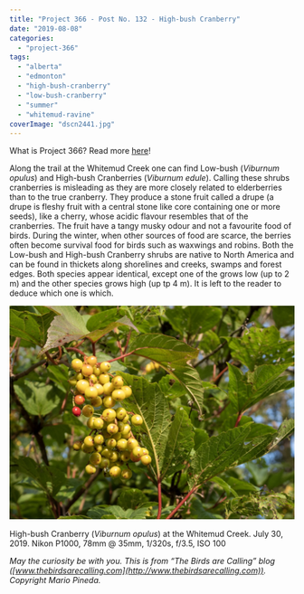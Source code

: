 ```yaml
---
title: "Project 366 - Post No. 132 - High-bush Cranberry"
date: "2019-08-08"
categories: 
  - "project-366"
tags: 
  - "alberta"
  - "edmonton"
  - "high-bush-cranberry"
  - "low-bush-cranberry"
  - "summer"
  - "whitemud-ravine"
coverImage: "dscn2441.jpg"
---
```


What is Project 366? Read more [here](https://thebirdsarecalling.com/2019/03/29/project-366/)!

Along the trail at the Whitemud Creek one can find Low-bush (_Viburnum opulus_) and High-bush Cranberries (_Viburnum edule_). Calling these shrubs cranberries is misleading as they are more closely related to elderberries than to the true cranberry. They produce a stone fruit called a drupe (a drupe is fleshy fruit with a central stone like core containing one or more seeds), like a cherry, whose acidic flavour resembles that of the cranberries. The fruit have a tangy musky odour and not a favourite food of birds. During the winter, when other sources of food are scarce, the berries often become survival food for birds such as waxwings and robins. Both the Low-bush and High-bush Cranberry shrubs are native to North America and can be found in thickets along shorelines and creeks, swamps and forest edges. Both species appear identical, except one of the grows low (up to 2 m) and the other species grows high (up tp 4 m). It is left to the reader to deduce which one is which.

![](images/dscn2441.jpg)

High-bush Cranberry (_Viburnum opulus_) at the Whitemud Creek. July 30, 2019. Nikon P1000, 78mm @ 35mm, 1/320s, f/3.5, ISO 100

_May the curiosity be with you. This is from “The Birds are Calling” blog ([www.thebirdsarecalling.com](http://www.thebirdsarecalling.com)). Copyright Mario Pineda._
